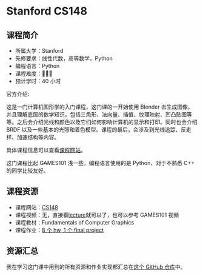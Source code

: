 # Stanford CS148

## 课程简介

- 所属大学：Stanford
- 先修要求：线性代数，高等数学，Python
- 编程语言：Python
- 课程难度：🌟🌟🌟
- 预计学时：40 小时

官方介绍:

这是一门计算机图形学的入门课程，这门课的一开始使用 Blender 去生成图像，并且理解底层的数学知识，包括三角形、法向量、插值、纹理映射、凹凸贴图等等。之后会介绍光线和颜色以及它们如何影响计算机的显示和打印。同时也会介绍 BRDF 以及一些基本的光照和着色模型。课程的最后，会涉及到光线追踪、反走样、加速结构等内容。

具体课程信息可以查看[课程网站](https://web.stanford.edu/class/cs148/index.html)。

这门课程比起 GAMES101 浅一些，编程语言使用的是 Python，对于不熟悉 C++ 的同学比较友好。

## 课程资源

- 课程网站：[CS148](https://web.stanford.edu/class/cs148/index.html)
- 课程视频：无，直接看[lecture](https://web.stanford.edu/class/cs148/lectures.html)就可以了，也可以参考 GAMES101 视频
- 课程教材：Fundamentals of Computer Graphics
- 课程作业：[8 个 hw, 1 个 final project](https://web.stanford.edu/class/cs148/assignments.html)

## 资源汇总

我在学习这门课中用到的所有资源和作业实现都汇总在[这个 GitHub 仓库](https://github.com/liudeyuan2021/Stanford-CS148-Fall-2021)中。
